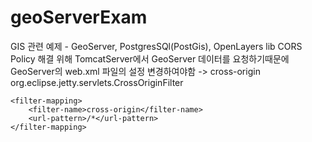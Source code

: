 # geoServerExam
GIS 관련 예제 - GeoServer, PostgresSQl(PostGis), OpenLayers lib
CORS Policy 해결 위해 TomcatServer에서 GeoServer 데이터를 요청하기때문에 GeoServer의 web.xml 파일의 설정 변경하여야함
->
<filter>
        <filter-name>cross-origin</filter-name>
        <filter-class>org.eclipse.jetty.servlets.CrossOriginFilter</filter-class>
    </filter>
 
    <filter-mapping>
        <filter-name>cross-origin</filter-name>
        <url-pattern>/*</url-pattern>
    </filter-mapping>
